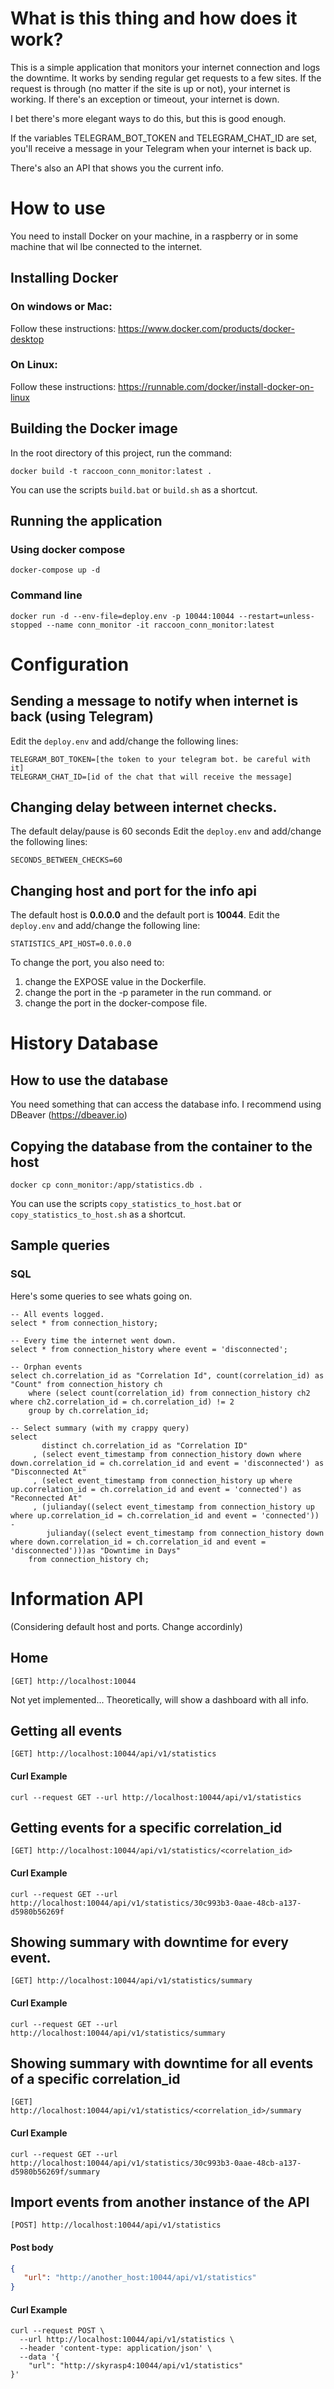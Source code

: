 # What is this thing and how does it work?
This is a simple application that monitors your internet connection and logs the downtime.
It works by sending regular get requests to a few sites. 
If the request is through (no matter if the site is up or not), your internet is working. 
If there's an exception or timeout, your internet is down.

I bet there's more elegant ways to do this, but this is good enough.

If the variables TELEGRAM_BOT_TOKEN and TELEGRAM_CHAT_ID are set, you'll receive a message in your Telegram when your
internet is back up.

There's also an API that shows you the current info. 


# How to use
You need to install Docker on your machine, in a raspberry or in some machine that wil lbe connected to the internet.

## Installing Docker
### On windows or Mac:
Follow these instructions: https://www.docker.com/products/docker-desktop

### On Linux:
Follow these instructions: https://runnable.com/docker/install-docker-on-linux

## Building the Docker image
In the root directory of this project, run the command:
```shell script
docker build -t raccoon_conn_monitor:latest .
```
You can use the scripts ```build.bat``` or ```build.sh``` as a shortcut. 

## Running the application
### Using docker compose
```shell script
docker-compose up -d
```  

### Command line
```shell script
docker run -d --env-file=deploy.env -p 10044:10044 --restart=unless-stopped --name conn_monitor -it raccoon_conn_monitor:latest
```


# Configuration
## Sending a message to notify when internet is back (using Telegram)
Edit the ```deploy.env``` and add/change the following lines:
```shell script
TELEGRAM_BOT_TOKEN=[the token to your telegram bot. be careful with it]
TELEGRAM_CHAT_ID=[id of the chat that will receive the message]
```

## Changing delay between internet checks.
The default delay/pause is 60 seconds
Edit the ```deploy.env``` and add/change the following lines:
```shell script
SECONDS_BETWEEN_CHECKS=60
```

## Changing host and port for the info api
The default host is **0.0.0.0** and the default port is **10044**.
Edit the ```deploy.env``` and add/change the following line:
```shell script
STATISTICS_API_HOST=0.0.0.0
```

To change the port, you also need to:
 1. change the EXPOSE value in the Dockerfile.
 2. change the port in the -p parameter in the run command.
 or
 3. change the port in the docker-compose file.


# History Database
## How to use the database 
You need something that can access the database info. I recommend using DBeaver (https://dbeaver.io)

## Copying the database from the container to the host
```shell script
docker cp conn_monitor:/app/statistics.db .
```
You can use the scripts ```copy_statistics_to_host.bat``` or ```copy_statistics_to_host.sh``` as a shortcut.

## Sample queries
### SQL
Here's some queries to see whats going on.
```sqlite
-- All events logged.
select * from connection_history;

-- Every time the internet went down.
select * from connection_history where event = 'disconnected';

-- Orphan events
select ch.correlation_id as "Correlation Id", count(correlation_id) as "Count" from connection_history ch
    where (select count(correlation_id) from connection_history ch2 where ch2.correlation_id = ch.correlation_id) != 2
    group by ch.correlation_id;

-- Select summary (with my crappy query)
select
       distinct ch.correlation_id as "Correlation ID"
     , (select event_timestamp from connection_history down where down.correlation_id = ch.correlation_id and event = 'disconnected') as "Disconnected At"
     , (select event_timestamp from connection_history up where up.correlation_id = ch.correlation_id and event = 'connected') as "Reconnected At"
     , (julianday((select event_timestamp from connection_history up where up.correlation_id = ch.correlation_id and event = 'connected')) -
        julianday((select event_timestamp from connection_history down where down.correlation_id = ch.correlation_id and event = 'disconnected')))as "Downtime in Days"
    from connection_history ch;
```


# Information API
(Considering default host and ports. Change accordinly)

## Home
```api
[GET] http://localhost:10044
```
Not yet implemented... 
Theoretically, will show a dashboard with all info.

## Getting all events
```api
[GET] http://localhost:10044/api/v1/statistics
```
#### Curl Example
```shell script
curl --request GET --url http://localhost:10044/api/v1/statistics
```

## Getting events for a specific correlation_id
```api
[GET] http://localhost:10044/api/v1/statistics/<correlation_id>
```
#### Curl Example
```shell script
curl --request GET --url http://localhost:10044/api/v1/statistics/30c993b3-0aae-48cb-a137-d5980b56269f
```

## Showing summary with downtime for every event.
```api
[GET] http://localhost:10044/api/v1/statistics/summary
```
#### Curl Example
```shell script
curl --request GET --url http://localhost:10044/api/v1/statistics/summary
```

## Showing summary with downtime for all events of a specific correlation_id
```api
[GET] http://localhost:10044/api/v1/statistics/<correlation_id>/summary
```
#### Curl Example
```shell script
curl --request GET --url http://localhost:10044/api/v1/statistics/30c993b3-0aae-48cb-a137-d5980b56269f/summary
```

## Import events from another instance of the API
```api
[POST] http://localhost:10044/api/v1/statistics
```
#### Post body
```json
{
   "url": "http://another_host:10044/api/v1/statistics"
}
```

#### Curl Example
```shell script
curl --request POST \
  --url http://localhost:10044/api/v1/statistics \
  --header 'content-type: application/json' \
  --data '{
	"url": "http://skyrasp4:10044/api/v1/statistics"
}'
```
